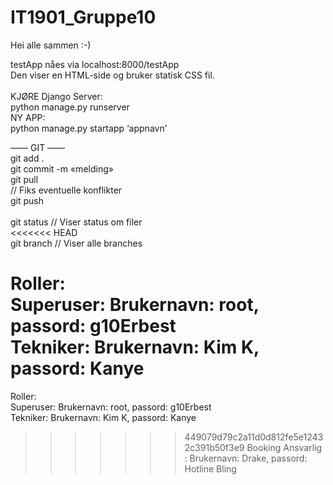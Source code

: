 # IT1901_Gruppe10

Hei alle sammen :-)

testApp nåes via localhost:8000/testApp <br />
Den viser en HTML-side og bruker statisk CSS fil.
<br /><br />
KJØRE Django Server:	<br />
	python manage.py runserver	<br />
NY APP:	<br />
	python manage.py startapp ‘appnavn’	<br />

—— GIT ——<br />
git add .	<br />
git commit -m «melding»	<br />
git pull	<br />
// Fiks eventuelle konflikter	<br />
git push	<br />
<br />
git status	// Viser status om filer	<br />
<<<<<<< HEAD
<br />
git branch	// Viser alle branches		<br />

Roller: <br/>
Superuser:		Brukernavn: root, passord: g10Erbest	<br/>
Tekniker: 		Brukernavn: Kim K, passord: Kanye	<br/>
=======


Roller: 					<br/>
Superuser:	Brukernavn: root, passord: g10Erbest	<br/>
Tekniker: Brukernavn: Kim K, passord: Kanye		<br/>
>>>>>>> 449079d79c2a11d0d812fe5e12432c391b50f3e9
Booking Ansvarlig :	Brukernavn: Drake, passord: Hotline Bling	<br/>
